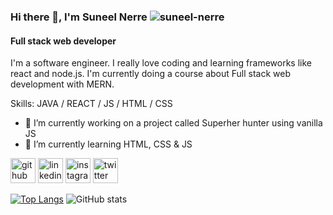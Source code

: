 ### Hi there 👋, I'm Suneel Nerre <span align="right"> <img src="https://komarev.com/ghpvc/?username=suneel-nerre&label=Profile%20views&color=0e75b6&style=flat" alt="suneel-nerre" /> </span>
#### Full stack web developer
I'm a software engineer. I really love coding and learning frameworks like react and node.js. I'm currently doing a course about Full stack web development with MERN.

Skills: JAVA / REACT / JS / HTML / CSS

- 🔭 I’m currently working on a project called Superher hunter using vanilla JS 
- 🌱 I’m currently learning HTML, CSS & JS 


[<img src='https://cdn.jsdelivr.net/npm/simple-icons@3.0.1/icons/github.svg' alt='github' height='40'>](https://github.com/Suneel-Nerre)  [<img src='https://cdn.jsdelivr.net/npm/simple-icons@3.0.1/icons/linkedin.svg' alt='linkedin' height='40'>](https://www.linkedin.com/in/suneel-nerre/)  [<img src='https://cdn.jsdelivr.net/npm/simple-icons@3.0.1/icons/instagram.svg' alt='instagram' height='40'>](https://www.instagram.com/suneel_in/)  [<img src='https://cdn.jsdelivr.net/npm/simple-icons@3.0.1/icons/twitter.svg' alt='twitter' height='40'>](https://twitter.com/suneel_in)  

[![Top Langs](https://github-readme-stats.vercel.app/api/top-langs/?username=Suneel-Nerre)](https://github.com/anuraghazra/github-readme-stats) ![GitHub stats](https://github-readme-stats.vercel.app/api?username=Suneel-Nerre&show_icons=true)  

